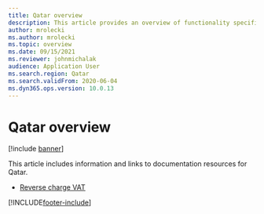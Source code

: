 ```yaml
---
title: Qatar overview
description: This article provides an overview of functionality specific to Qatar, including informationa nd links to documentation resources about reverse charge VAT.
author: mrolecki
ms.author: mrolecki
ms.topic: overview
ms.date: 09/15/2021
ms.reviewer: johnmichalak
audience: Application User
ms.search.region: Qatar
ms.search.validFrom: 2020-06-04
ms.dyn365.ops.version: 10.0.13
---
```


# Qatar overview

[!include [banner](../../includes/banner.md)]

This article includes information and links to documentation resources for Qatar.

- [Reverse charge VAT](../global/emea-reverse-charge.md)


[!INCLUDE[footer-include](../../../includes/footer-banner.md)]

